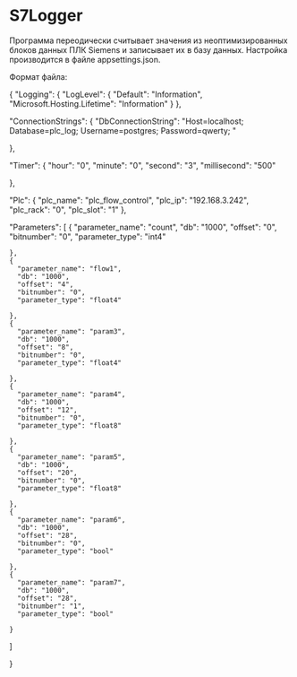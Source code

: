 # S7Logger

Программа переодически считывает значения из неоптимизированных блоков данных ПЛК Siemens и записывает их в базу данных. 
Настройка производится в файле appsettings.json.

Формат файла: 

{
  "Logging": {
    "LogLevel": {
      "Default": "Information",
      "Microsoft.Hosting.Lifetime": "Information"
    }
  },

  "ConnectionStrings": {
    "DbConnectionString": "Host=localhost; Database=plc_log; Username=postgres; Password=qwerty; "

  },

  "Timer": {
    "hour": "0",
    "minute": "0",
    "second": "3",
    "millisecond": "500"

  },


  "Plc": {
    "plc_name": "plc_flow_control",
    "plc_ip": "192.168.3.242",
    "plc_rack": "0",
    "plc_slot": "1"
  },

  "Parameters": [
    {
      "parameter_name": "count",
      "db": "1000",
      "offset": "0",
      "bitnumber": "0",
      "parameter_type": "int4"

    },
    {
      "parameter_name": "flow1",
      "db": "1000",
      "offset": "4",
      "bitnumber": "0",
      "parameter_type": "float4"

    },
    {
      "parameter_name": "param3",
      "db": "1000",
      "offset": "8",
      "bitnumber": "0",
      "parameter_type": "float4"

    },
    {
      "parameter_name": "param4",
      "db": "1000",
      "offset": "12",
      "bitnumber": "0",
      "parameter_type": "float8"

    },
    {
      "parameter_name": "param5",
      "db": "1000",
      "offset": "20",
      "bitnumber": "0",
      "parameter_type": "float8"

    },
    {
      "parameter_name": "param6",
      "db": "1000",
      "offset": "28",
      "bitnumber": "0",
      "parameter_type": "bool"

    },
    {
      "parameter_name": "param7",
      "db": "1000",
      "offset": "28",
      "bitnumber": "1",
      "parameter_type": "bool"

    }
  ]

 
}
